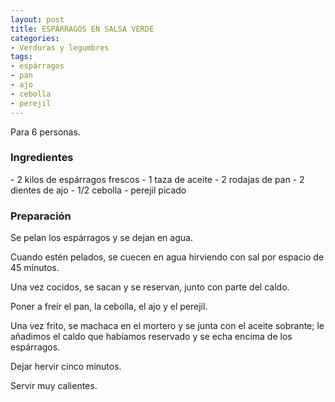 ```yaml
---
layout: post
title: ESPÁRRAGOS EN SALSA VERDE
categories:
- Verduras y legumbres
tags:
- espárragos
- pan
- ajo
- cebolla
- perejil
---
```

Para 6 personas.

<h3>Ingredientes</h3>
- 2 kilos de espárragos frescos
- 1 taza de aceite
- 2 rodajas de pan
- 2 dientes de ajo
- 1/2 cebolla
- perejil picado

<h3>Preparación</h3>
Se pelan los espárragos y se dejan en agua.

Cuando estén pelados, se cuecen en agua hirviendo con sal por espacio de 45 minutos.

Una vez cocidos, se sacan y se reservan, junto con parte del caldo.

Poner a freír el pan, la cebolla, el ajo y el perejil.

Una vez frito, se machaca en el mortero y se junta con el aceite sobrante; le añadimos el caldo que habíamos reservado y se echa encima de los espárragos.

Dejar hervir cinco minutos.

Servir muy calientes.
